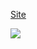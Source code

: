 <a href="https://raphacalixto.github.io/Studio/">Site</a> 
<p>
<img src="https://i.imgur.com/rdWcPJm.png">
